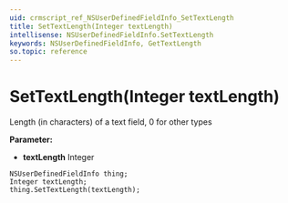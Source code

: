```yaml
---
uid: crmscript_ref_NSUserDefinedFieldInfo_SetTextLength
title: SetTextLength(Integer textLength)
intellisense: NSUserDefinedFieldInfo.SetTextLength
keywords: NSUserDefinedFieldInfo, GetTextLength
so.topic: reference
---
```


# SetTextLength(Integer textLength)

Length (in characters) of a text field, 0 for other types

**Parameter:** 
* **textLength** Integer

```crmscript
NSUserDefinedFieldInfo thing;
Integer textLength;
thing.SetTextLength(textLength);
```

